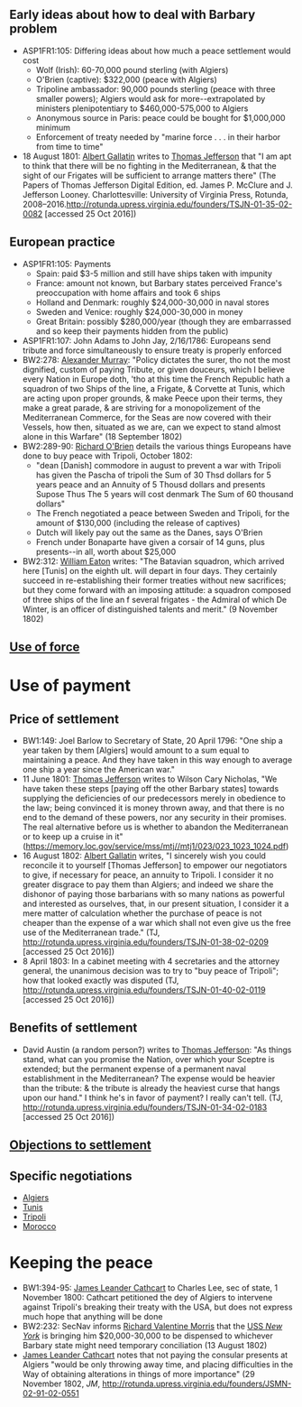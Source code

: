 ## Early ideas about how to deal with Barbary problem
- ASP1FR1:105: Differing ideas about how much a peace settlement would cost
    - Wolf (Irish): 60-70,000 pound sterling (with Algiers)
	- O'Brien (captive): $322,000 (peace with Algiers)
	- Tripoline ambassador: 90,000 pounds sterling (peace with three smaller powers); Algiers would ask for more--extrapolated by ministers plenipotentiary to $460,000-575,000 to Algiers
	- Anonymous source in Paris: peace could be bought for $1,000,000 minimum
    - Enforcement of treaty needed by "marine force . . . in their harbor from time to time"
- 18 August 1801: [Albert Gallatin]() writes to [Thomas Jefferson]() that "I am apt to think that there will be no fighting in the Mediterranean, & that the sight of our Frigates will be sufficient to arrange matters there" (The Papers of Thomas Jefferson Digital Edition, ed. James P. McClure and J. Jefferson Looney. Charlottesville: University of Virginia Press, Rotunda, 2008–2016.http://rotunda.upress.virginia.edu/founders/TSJN-01-35-02-0082 [accessed 25 Oct 2016])

## European practice
-  ASP1FR1:105: Payments
    - Spain: paid $3-5 million and still have ships taken with impunity
    - France: amount not known, but Barbary states perceived France's preoccupation with home affairs and took 6 ships
	- Holland and Denmark: roughly $24,000-30,000 in naval stores
	- Sweden and Venice: roughly $24,000-30,000 in money
	- Great Britain: possibly $280,000/year (though they are embarrassed and so keep their payments hidden from the public)
- ASP1FR1:107: John Adams to John Jay, 2/16/1786: Europeans send tribute and force simultaneously to ensure treaty is properly enforced
- BW2:278: [Alexander Murray](): "Policy dictates the surer, tho not the most dignified, custom of paying Tribute, or given douceurs, which I believe every Nation in Europe doth, 'tho at this time the French Republic hath a squadron of two Ships of the line, a Frigate, & Corvette at Tunis, which are acting upon proper grounds, & make Peece upon their terms, they make a great parade, & are striving for a monopolizement of the Mediterranean Commerce, for the Seas are now covered with their Vessels, how then, situated as we are, can we expect to stand almost alone in this Warfare" (18 September 1802)
- BW2:289-90: [Richard O'Brien]() details the various things Europeans have done to buy peace with Tripoli, October 1802:
    -  "dean [Danish] commodore in august to prevent a war with Tripoli has given the Pascha of tripoli the Sum of 30 Thsd dollars for 5 years peace and an Annuity of 5 Thousd dollars and presents Supose Thus The 5 years will cost denmark The Sum of 60 thousand dollars"
    -  The French negotiated a peace between Sweden and Tripoli, for the amount of $130,000 (including the release of captives)
    -  Dutch will likely pay out the same as the Danes, says O'Brien
    -  French under Bonaparte have given a corsair of 14 guns, plus presents--in all, worth about $25,000
- BW2:312: [William Eaton]() writes: "The Batavian squadron, which arrived here [Tunis] on the eighth ult. will depart in four days. They certainly succeed in re-establishing their former treaties without new sacrifices; but they come forward with an imposing attitude: a squadron composed of three ships of the line an f several frigates - the Admiral of which De Winter, is an officer of distinguished talents and merit." (9 November 1802)

## [Use of force]()

# Use of payment
## Price of settlement
- BW1:149: Joel Barlow to Secretary of State, 20 April 1796: "One ship a year taken by them [Algiers] would amount to a sum equal to maintaining a peace. And they have taken in this way enough to average one ship a year since the American war."
- 11 June 1801: [Thomas Jefferson]() writes to Wilson Cary Nicholas, "We have taken these steps [paying off the other Barbary states] towards supplying the deficiencies of our predecessors merely in obedience to the law; being convinced it is money thrown away, and that there is no end to the demand of these powers, nor any security in their promises. The real alternative before us is whether to abandon the Mediterranean or to keep up a cruise in it" (https://memory.loc.gov/service/mss/mtj//mtj1/023/023_1023_1024.pdf)
- 16 August 1802: [Albert Gallatin]() writes, "I sincerely wish you could reconcile it to yourself [Thomas Jefferson] to empower our negotiators to give, if necessary for peace, an annuity to Tripoli. I consider it no greater disgrace to pay them than Algiers; and indeed we share the dishonor of paying those barbarians with so many nations as powerful and interested as ourselves, that, in our present situation, I consider it a mere matter of calculation whether the purchase of peace is not cheaper than the expense of a war which shall not even give us the free use of the Mediterranean trade." (TJ, http://rotunda.upress.virginia.edu/founders/TSJN-01-38-02-0209 [accessed 25 Oct 2016]) 
- 8 April 1803: In a cabinet meeting with 4 secretaries and the attorney general, the unanimous decision was to try to "buy peace of Tripoli"; how that looked exactly was disputed (TJ, http://rotunda.upress.virginia.edu/founders/TSJN-01-40-02-0119 [accessed 25 Oct 2016])

## Benefits of settlement
- David Austin (a random person?) writes to [Thomas Jefferson](): "As things stand, what can you promise the Nation, over which your Sceptre is extended; but the permanent expense of a permanent naval establishment in the Mediterranean? The expense would be heavier than the tribute: & the tribute is already the heaviest curse that hangs upon our hand." I think he's in favor of payment? I really can't tell. (TJ, http://rotunda.upress.virginia.edu/founders/TSJN-01-34-02-0183 [accessed 25 Oct 2016])

## [Objections to settlement]()

## Specific negotiations
- [Algiers]()
- [Tunis]()
- [Tripoli]()
- [Morocco]()

# Keeping the peace
- BW1:394-95: [James Leander Cathcart]() to Charles Lee, sec of state, 1 November 1800: Cathcart petitioned the dey of Algiers to intervene against Tripoli's breaking their treaty with the USA, but does not express much hope that anything will be done
- BW2:232: SecNav informs [Richard Valentine Morris]() that the [USS *New York*]() is bringing him $20,000-30,000 to be dispensed to whichever Barbary state might need temporary conciliation (13 August 1802)
- [James Leander Cathcart]() notes that not paying the consular presents at Algiers "would be only throwing away time, and placing difficulties in the Way of obtaining alterations in things of more importance" (29 November 1802, *JM*, http://rotunda.upress.virginia.edu/founders/JSMN-02-91-02-0551 